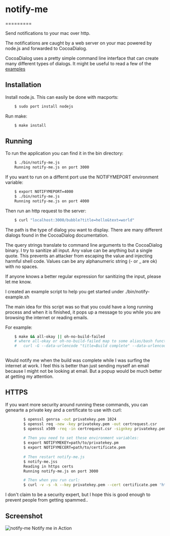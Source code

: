 # notify-me
=========

Send notifications to your mac over http.

The notifications are caught by a web server on your mac powered by node.js and forwarded to CocoaDialog.

CocoaDialog uses a pretty simple command line interface that can create many different types of dialogs.
It might be useful to read a few of the [examples](http://mstratman.github.com/cocoadialog/#examples)

## Installation
Install node.js.  This can easily be done with macports:
```bash
    $ sudo port install nodejs
```

Run make:
```bash
    $ make install
```

## Running
To run the application you can find it in the bin directory:
```bash
    $ ./bin/notify-me.js
    Running notify-me.js on port 3000
```

If you want to run on a differnt port use the NOTIFYMEPORT environment variable:
```bash
    $ export NOTIFYMEPORT=4000
    $ ./bin/notify-me.js
    Running notify-me.js on port 4000
```

Then run an http request to the server:
```bash
    $ curl "localhost:3000/bubble?title=hello&text=world"
```
The path is the type of dialog you want to display.  There are many different dialogs found in the CocoaDialog documentation.

The query strings translate to command line arguments to the CocoaDialog binary.
I try to sanitize all input.  Any value can be anything but a single quote.  This prevents an attacker from escaping the value and injecting harmful shell code.
Values can be any alphanumeric string (- or _ are ok) with no spaces.

If anyone knows a better regular expression for sanitizing the input, please let me know.

I created an example script to help you get started under ./bin/notify-example.sh

The main idea for this script was so that you could have a long running process and when it is finished, it pops up a message to you while you are browsing the internet or reading emails.

For example:
```bash
    $ make && all-okay || oh-no-build-failed
    # where all-okay or oh-no-build-failed map to some alias/bash function: 
    #   curl -G --data-urlencode "title=Build complete" --data-urlencode "text=`date`" 1.2.3.4:3000/ok-msgbox
    
```
Would notify me when the build was complete while I was surfing the internet at work.
I feel this is better than just sending myself an email because I might not be looking at email.
But a popup would be much better at getting my attention.

## HTTPS
If you want more security around running these commands, you can genearte a private key and a certificate to use with curl:
```bash
        $ openssl genrsa -out privatekey.pem 1024 
        $ openssl req -new -key privatekey.pem -out certrequest.csr 
        $ openssl x509 -req -in certrequest.csr -signkey privatekey.pem -out certificate.pem
        
        # Then you need to set these environment variables:
        $ export NOTIFYMEKEY=path/to/privatekey.pm
        $ export NOTIFYMECERT=path/to/certificate.pem
        
        # Then restart notify-me.js
        $ notify-me.jss
        Reading in https certs
        Running notify-me.js on port 3000

        # Then when you run curl:
        $ curl -v -s -k --key privatekey.pem --cert certificate.pem 'https://localhost:3000/bubble?title=hello&text=world'

```

I don't claim to be a security expert, but I hope this is good enough to prevent people from getting spammed..

## Screenshot
![notify-me Notify me in Action](/joeheyming/notify-me/blob/master/notify-me-in-action.png?raw=true)

